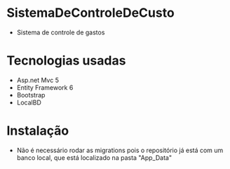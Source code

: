# SistemaDeControleDeCusto
- Sistema de controle de gastos
# Tecnologias usadas
- Asp.net Mvc 5
- Entity Framework 6
- Bootstrap
- LocalBD
# Instalação
- Não é necessário rodar as migrations pois o repositório já está com um banco local, que está localizado na pasta "App_Data"
